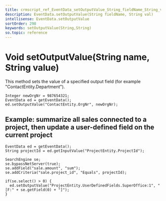 ```yaml
---
title: crmscript_ref_EventData_setOutputValue_String_fieldName_String_val
description: EventData.setOutputValue(String fieldName, String val)
intellisense: EventData.setOutputValue
sortOrder: 298
keywords: setOutputValue(String,String)
so.topic: reference
---
```


# Void setOutputValue(String name, String value)

This method sets the value of a specified output field (for example "ContactEntity.Department").

```crmscript
Integer newOrgNr = 987654321;
EventData ed = getEventData();
ed.setOutputValue("ContactEntity.OrgNr", newOrgNr);
```

## Example: summarize all sales connected to a project, then update a user-defined field on the current project

```crmscript
EventData ed = getEventData();
String projectId = ed.getInputValue("ProjectEntity.ProjectId");

SearchEngine se;
se.bypassNetServer(true);
se.addField("sale.amount", "sum");
se.addCriteria("sale.project_id", "Equals", projectId);

if(se.select() > 0) {
  ed.setOutputValue("ProjectEntity.UserDefinedFields.SuperOffice:1", "[F:" + se.getField(0) + "]");
}
```
